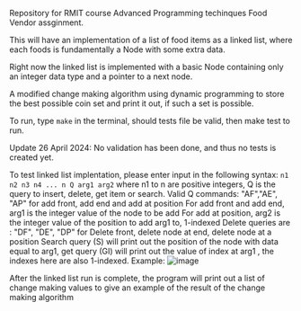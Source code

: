 Repository for RMIT course Advanced Programming techinques Food Vendor assginment.

This will have an implementation of a list of food items as a linked list, where each foods is fundamentally a Node with some extra data.

Right now the linked list is implemented with a basic Node containing only an integer data type and a pointer to a next node.

A modified change making algorithm using dynamic programming to store the best possible coin set and print it out, if such a set is possible.

To run, type ```make``` in the terminal, should tests file be valid, then make test to run.

Update 26 April 2024: No validation has been done, and thus no tests is created yet.

To test linked list implentation, please enter input in the following syntax:
```n1 n2 n3 n4 ... n Q arg1 arg2``` where n1 to n are positive integers, Q is the query to insert, delete, get item or search.
Valid Q commands: "AF","AE", "AP" for add front, add end and add at position
  For add front and add end, arg1 is the integer value of the node to be add
  For add at position, arg2 is the integer value of the position to add arg1 to, 1-indexed
Delete queries are : "DF", "DE", "DP" for Delete front, delete node at end, delete node at a position
Search query (S) will print out the position of the node with data equal to arg1, get query (GI) will print out the value of index at arg1 , the indexes here are also 1-indexed.
Example:
![image](https://github.com/arokua/assignment-2-cosc1076/assets/57876746/01c5f0de-d90b-4225-b77a-e729b094be23)

After the linked list run is complete, the program will print out a list of change making values to give an example of the result of the change making algorithm

